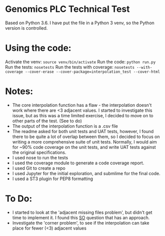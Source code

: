 Genomics PLC Technical Test
===========================

Based on Python 3.6. I have put the file in a Python 3 venv, so the Python version is controlled.

Using the code:
===============

Activate the venv: `source venv/bin/activate`
Run the code: `python run.py`
Run the tests: `nosetests`
Run the tests with coverage: `nosetests --with-coverage --cover-erase --cover-package=interpolation_test --cover-html`

Notes:
======

-  The core interpolation function has a flaw - the interpolation doesn't work where there are <3 adjacent values. I started to investigate this issue, but as this was a time limited exercise, I decided to move on to other parts of the test. (See to do)
-  The output of the interpolation function is a .csv file
-  The readme asked for both unit tests and UAT tests, however, I found there to be quite a lot of overlap between them, so I decided to focus on writing a more comprehensive suite of unit tests. Normally, I would aim for ~90% code coverage on the unit tests, and write UAT tests against the original specifications.
-  I used nose to run the tests
-  I used the coverage module to generate a code coverage report.
-  I used Git to create a repo
-  I used Jupyter for the initial exploration, and submlime for the final code.
-  I used a ST3 plugin for PEP8 formatting

To Do:
======

-  I started to look at the 'adjacent missing files problem', but didn't get time to implement it. I found this [SO](https://stackoverflow.com/questions/37662180/interpolate-missing-values-2d-python) question that has an approach.
-  Investigate the 'corner problem', to see if the interpolation can take place for fewer (<3) adjacent values
